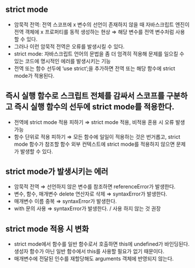 ## strict mode

- 암묵적 전역: 전역 스코프에 x 변수의 선언이 존재하지 않을 때 자바스크립트 엔진이 전역 객체에 x 프로퍼티를 동적 생성하는 현상 ⇒ 해당 변수를 전역 변수처럼 사용할 수 있다.
- 그러나 이런 암묵적 전역은 오류를 발생시킬 수 있다.
- strict mode: 자바스크립트 언어의 문법을 좀 더 엄격히 적용해 문제를 일으킬 수 있는 코드에 명시적인 에러를 발생시키는 기능
- 전역 또는 함수 선두에 ‘use strict’;을 추가하면 전역 또는 해당 함수에 strict mode가 적용된다.

## 즉시 실행 함수로 스크립트 전체를 감싸서 스코프를 구분하고 즉시 실행 함수의 선두에 strict mode를 적용한다.

- 전역에 strict mode 적용 피하기 ⇒ strict mode 적용, 비적용 혼용 시 오류 발생 가능
- 함수 단위로 적용 피하기 ⇒ 모든 함수에 일일이 적용하는 것은 번거롭고, strict mode 함수가 참조할 함수 외부 컨텍스트에 strict mode를 적용하지 않으면 문제가 발생할 수 있다.

## strict mode가 발생시키는 에러

- 암묵적 전역 ⇒ 선언하지 않은 변수를 참조하면 referenceError가 발생한다.
- 변수, 함수, 매개변수 delete 연산자로 삭제 ⇒ syntaxError가 발생한다.
- 매개변수 이름 중복 ⇒ syntaxError가 발생한다.
- with 문의 사용 ⇒ syntaxError가 발생한다. / 사용 하지 않는 것 권장

## strict mode 적용 시 변화

- strict mode에서 함수를 일반 함수로서 호출하면 this에 undefined가 바인딩된다. 생성자 함수가 아닌 일반 함수에서 this를 사용할 필요가 없기 때문이다.
- 매개변수에 전달된 인수를 재할당해도 arguments 객체에 반영되지 않는다.
